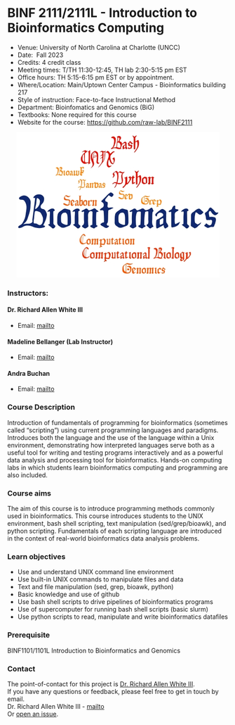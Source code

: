 # BINF 2111/2111L - Introduction to Bioinformatics Computing

- Venue: 	University of North Carolina at Charlotte (UNCC)
- Date: 	Fall 2023
- Credits: 4 credit class
- Meeting times: T/TH 11:30-12:45, TH lab 2:30-5:15 pm EST
- Office hours: TH 5:15-6:15 pm EST or by appointment. 
- Where/Location: Main/Uptown Center Campus - Bioinformatics building 217
- Style of instruction: Face-to-face Instructional Method
- Department: Bioinfomatics and Genomics (BiG)
- Textbooks: None required for this course
- Website for the course: https://github.com/raw-lab/BINF2111 

<p align="center"> 
<img src="image.jpg">
</p>

### Instructors:	
#### Dr. Richard Allen White III
- Email: [mailto](mailto:rwhit101@uncc.edu)

#### Madeline Bellanger (Lab Instructor)
- Email: [mailto](mailto:mbellang@uncc.edu) 

#### Andra Buchan
- Email: [mailto](mailto:abuchan@uncc.edu) 



### Course Description
Introduction of fundamentals of programming for bioinformatics (sometimes called “scripting”) using current programming languages and paradigms.  Introduces both the language and the use of the language within a Unix environment, demonstrating how interpreted languages serve both as a useful tool for writing and testing programs interactively and as a powerful data analysis and processing tool for bioinformatics.  Hands-on computing labs in which students learn bioinformatics computing and programming are also included. 

### Course aims
The aim of this course is to introduce programming methods commonly used in bioinformatics. This course introduces students to the UNIX environment, bash shell scripting, text manipulation (sed/grep/bioawk), and python scripting. Fundamentals of each scripting language are introduced in the context of real-world bioinformatics data analysis problems.

### Learn objectives
- Use and understand UNIX command line environment
- Use built-in UNIX commands to manipulate files and data
- Text and file manipulation (sed, grep, bioawk, python)
- Basic knowledge and use of github
- Use bash shell scripts to drive pipelines of bioinformatics programs
- Use of supercomputer for running bash shell scripts (basic slurm)
- Use python scripts to read, manipulate and write bioinformatics datafiles


### Prerequisite
BINF1101/1101L Introduction to Bioinformatics and Genomics

### Contact 
The point-of-contact for this project is [Dr. Richard Allen White III](https://github.com/raw-lab).<br />
If you have any questions or feedback, please feel free to get in touch by email.  <br />
Dr. Richard Allen White III - [mailto](mailto:rwhit101@uncc.edu) <br />
Or [open an issue](https://github.com/raw-lab/BINF2111/issues).
